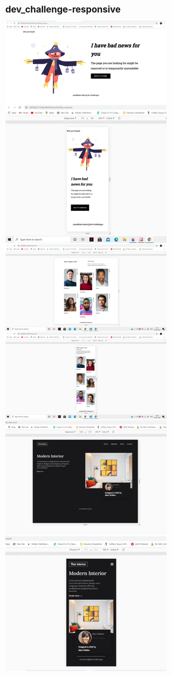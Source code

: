 # dev_challenge-responsive
<p>
<img src="404-not-found/assest/404-Website-Desktop-size- assest.jpg" >
  <img src ="404-not-found/assest/404-Website-mobile-size- assest.jpg">
  <img src="My-team-page/Assest/team-work-desktop-size.png">
  <img src="My-team-page/Assest/team-work-mobile-size.png">
<img src="Interior-consultant/Assest/devchallenges-desktop size.jpg">
  <img src="Interior-consultant/Assest/devchallenges-mobile-size-1.jpg">
</p>


